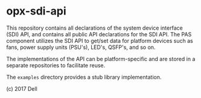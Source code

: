 # opx-sdi-api
This repository contains all declarations of the system device interface (SDI) API, and contains all public API declarations for the SDI API. The PAS component utilizes the SDI API to get/set data for platform devices such as fans, power supply units (PSU's), LED's, QSFP's, and so on.

The implementations of the API can be platform-specific and are stored in a separate repositories to facilitate reuse.

The `examples` directory provides a stub library implementation.  

(c) 2017 Dell
